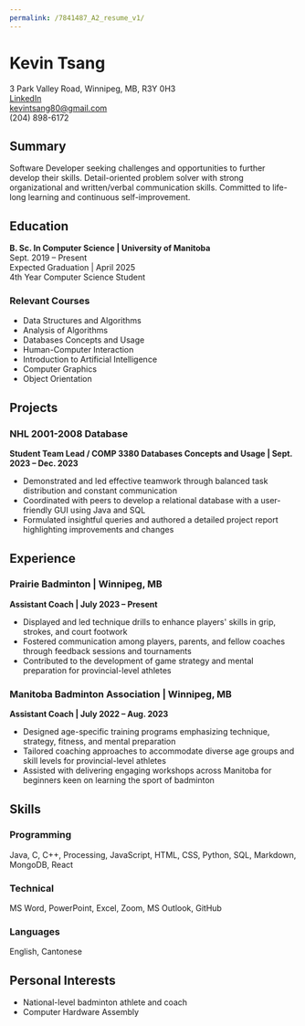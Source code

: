 ```yaml
---
permalink: /7841487_A2_resume_v1/
---
```


# Kevin Tsang

3 Park Valley Road, Winnipeg, MB, R3Y 0H3  
[LinkedIn](https://www.linkedin.com/in/kevin-tsang-5308532a3)  
kevintsang80@gmail.com  
(204) 898-6172

## Summary

Software Developer seeking challenges and opportunities to further develop their skills. Detail-oriented problem solver with strong organizational and written/verbal communication skills. Committed to life-long learning and continuous self-improvement.

## Education

**B. Sc. In Computer Science | University of Manitoba**  
Sept. 2019 – Present  
Expected Graduation | April 2025  
4th Year Computer Science Student

### Relevant Courses

- Data Structures and Algorithms
- Analysis of Algorithms
- Databases Concepts and Usage
- Human-Computer Interaction
- Introduction to Artificial Intelligence
- Computer Graphics
- Object Orientation

## Projects

### NHL 2001-2008 Database

**Student Team Lead / COMP 3380 Databases Concepts and Usage | Sept. 2023 – Dec. 2023**

- Demonstrated and led effective teamwork through balanced task distribution and constant communication
- Coordinated with peers to develop a relational database with a user-friendly GUI using Java and SQL
- Formulated insightful queries and authored a detailed project report highlighting improvements and changes

## Experience

### Prairie Badminton | Winnipeg, MB

**Assistant Coach | July 2023 – Present**

- Displayed and led technique drills to enhance players' skills in grip, strokes, and court footwork
- Fostered communication among players, parents, and fellow coaches through feedback sessions and tournaments
- Contributed to the development of game strategy and mental preparation for provincial-level athletes

### Manitoba Badminton Association | Winnipeg, MB

**Assistant Coach | July 2022 – Aug. 2023**

- Designed age-specific training programs emphasizing technique, strategy, fitness, and mental preparation
- Tailored coaching approaches to accommodate diverse age groups and skill levels for provincial-level athletes
- Assisted with delivering engaging workshops across Manitoba for beginners keen on learning the sport of badminton

## Skills

### Programming

Java, C, C++, Processing, JavaScript, HTML, CSS, Python, SQL, Markdown, MongoDB, React

### Technical

MS Word, PowerPoint, Excel, Zoom, MS Outlook, GitHub

### Languages

English, Cantonese

## Personal Interests

- National-level badminton athlete and coach
- Computer Hardware Assembly
